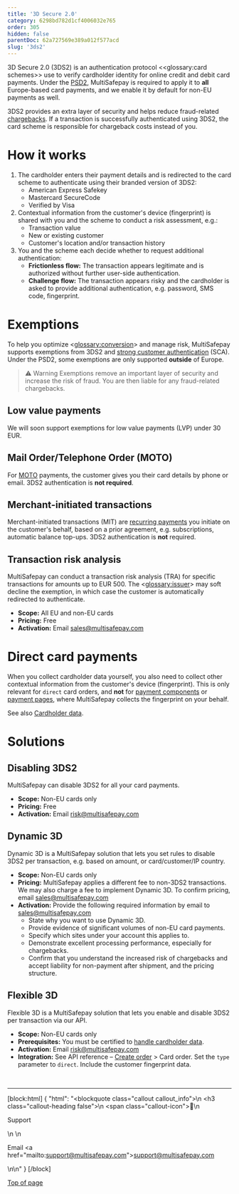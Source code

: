 ```yaml
---
title: '3D Secure 2.0'
category: 6298bd782d1cf4006032e765
order: 305
hidden: false
parentDoc: 62a727569e389a012f577acd
slug: '3ds2'
---
```


3D Secure 2.0 (3DS2) is an authentication protocol <<glossary:card schemes>> use to verify cardholder identity for online credit and debit card payments. Under the [PSD2](/docs/psd2/), MultiSafepay is required to apply it to **all** Europe-based card payments, and we enable it by default for non-EU payments as well. 

3DS2 provides an extra layer of security and helps reduce fraud-related [chargebacks](/docs/chargebacks/). If a transaction is successfully authenticated using 3DS2, the card scheme is responsible for chargeback costs instead of you.

# How it works

1. The cardholder enters their payment details and is redirected to the card scheme to authenticate using their branded version of 3DS2: 
    - American Express Safekey
    - Mastercard SecureCode
    - Verified by Visa
2. Contextual information from the customer's device (fingerprint) is shared with you and the scheme to conduct a risk assessment, e.g.:
    - Transaction value
    - New or existing customer
    - Customer's location and/or transaction history
3. You and the scheme each decide whether to request additional authentication:
    - **Frictionless flow:** The transaction appears legitimate and is authorized without further user-side authentication. 
    - **Challenge flow:** The transaction appears risky and the cardholder is asked to provide additional authentication, e.g. password, SMS code, fingerprint.

# Exemptions

To help you optimize <<glossary:conversion>> and manage risk, MultiSafepay supports exemptions from 3DS2 and [strong customer authentication](/docs/psd2/) (SCA). Under the PSD2, some exemptions are only supported **outside** of Europe.

> ⚠️ Warning
> Exemptions remove an important layer of security and increase the risk of fraud. 
> You are then liable for any fraud-related chargebacks. 

## Low value payments

We will soon support exemptions for low value payments (LVP) under 30 EUR.

## Mail Order/Telephone Order (MOTO)
 
For [MOTO](/docs/moto/) payments, the customer gives you their card details by phone or email. 
3DS2 authentication is **not required**.

## Merchant-initiated transactions

Merchant-initiated transactions (MIT) are [recurring payments](/docs/recurring-payments) you initiate on the customer's behalf, based on a prior agreement, e.g. subscriptions, automatic balance top-ups. 
3DS2 authentication is **not** required.

## Transaction risk analysis

MultiSafepay can conduct a transaction risk analysis (TRA) for specific transactions for amounts up to EUR&nbsp;500. The <<glossary:issuer>> may soft decline the exemption, in which case the customer is automatically redirected to authenticate. 

- **Scope:** All EU and non-EU cards
- **Pricing:** Free
- **Activation:** Email <sales@multisafepay.com>

# Direct card payments

When you collect cardholder data yourself, you also need to collect other contextual information from the customer's device (fingerprint). This is only relevant for `direct` card orders, and **not** for [payment components](/docs/payment-components) or [payment pages](/docs/payment-pages), where MultiSafepay collects the fingerprint on your behalf.

See also [Cardholder data](/docs/cardholder-data).

# Solutions

## Disabling 3DS2

MultiSafepay can disable 3DS2 for all your card payments.   

- **Scope:** Non-EU cards only
- **Pricing:** Free
- **Activation:** Email risk@multisafepay.com

## Dynamic 3D

Dynamic 3D is a MultiSafepay solution that lets you set rules to disable 3DS2 per transaction, e.g. based on amount, or card/customer/IP country.

- **Scope:** Non-EU cards only 
- **Pricing:** MultiSafepay applies a different fee to non-3DS2 transactions. We may also charge a fee to implement Dynamic 3D. To confirm pricing, email <sales@multisafepay.com>
- **Activation:** Provide the following required information by email to <sales@multisafepay.com> 
    - State why you want to use Dynamic 3D. 
    - Provide evidence of significant volumes of non-EU card payments. 
    - Specify which sites under your account this applies to. 
    - Demonstrate excellent processing performance, especially for chargebacks. 
    - Confirm that you understand the increased risk of chargebacks and accept liability for non-payment after shipment, and the pricing structure.

## Flexible 3D 

Flexible 3D is a MultiSafepay solution that lets you enable and disable 3DS2 per transaction via our API. 

- **Scope:** Non-EU cards only
- **Prerequisites:** You must be certified to [handle cardholder data](/docs/cardholder-data/).
- **Activation:** Email <risk@multisafepay.com>
- **Integration:** See API reference – [Create order](/reference/createorder/) > Card order. Set the `type` parameter to `direct`. Include the customer fingerprint data.
<br>

---

[block:html]
{
  "html": "<blockquote class=\"callout callout_info\">\n    <h3 class=\"callout-heading false\">\n        <span class=\"callout-icon\">💬</span>\n        <p>Support</p>\n    </h3>\n    <p>Email <a href=\"mailto:support@multisafepay.com\">support@multisafepay.com</a></p>\n</blockquote>\n"
}
[/block]

[Top of page](#)

